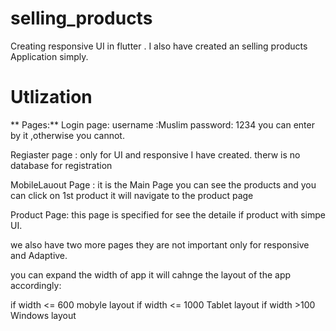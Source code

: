 # selling_products
Creating responsive UI in flutter . I also have  created an selling products Application simply. 
# Utlization 
** Pages:**
Login page:  username :Muslim   password: 1234     you can enter by it ,otherwise you cannot.

Regiaster page : only for UI and responsive I have created. therw is no database for registration

MobileLauout Page : it is the Main Page you can see the products and you can click on 1st product it will navigate to the product page

Product Page: this page is specified for see the detaile if product with simpe UI.

we also have two more pages they are not important only for responsive and Adaptive. 

you can expand the width of app it will cahnge the layout of the app accordingly:

if width <= 600 mobyle layout 
if width <= 1000 Tablet layout 
if width >100 Windows layout 

